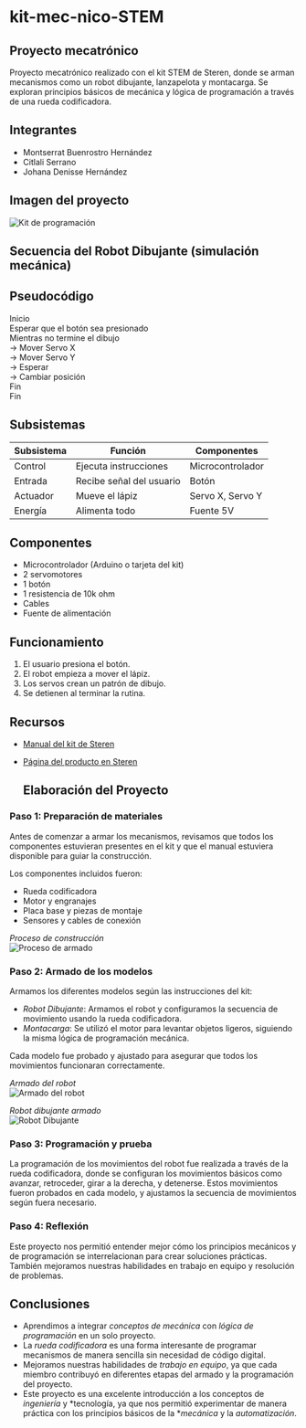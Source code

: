 # kit-mec-nico-STEM

## Proyecto mecatrónico
Proyecto mecatrónico realizado con el kit STEM de Steren, donde se arman mecanismos como un robot dibujante, lanzapelota y montacarga. Se exploran principios básicos de mecánica y lógica de programación a través de una rueda codificadora.
## Integrantes

- Montserrat Buenrostro Hernández  
- Citlali Serrano  
- Johana Denisse Hernández  

## Imagen del proyecto

![Kit de programación](kit%20de%20programaci%C3%B3n.jpeg)

## Secuencia del Robot Dibujante (simulación mecánica)

## Pseudocódigo
Inicio  
Esperar que el botón sea presionado  
Mientras no termine el dibujo  
→ Mover Servo X  
→ Mover Servo Y  
→ Esperar  
→ Cambiar posición  
Fin  
Fin

## Subsistemas
| Subsistema        | Función                        | Componentes            |
|-------------------|-------------------------------|------------------------|
| Control           | Ejecuta instrucciones          | Microcontrolador       |
| Entrada           | Recibe señal del usuario       | Botón                  |
| Actuador          | Mueve el lápiz                 | Servo X, Servo Y       |
| Energía           | Alimenta todo                  | Fuente 5V              |

## Componentes
- Microcontrolador (Arduino o tarjeta del kit)
- 2 servomotores
- 1 botón
- 1 resistencia de 10k ohm
- Cables
- Fuente de alimentación

## Funcionamiento
1. El usuario presiona el botón.
2. El robot empieza a mover el lápiz.
3. Los servos crean un patrón de dibujo.
4. Se detienen al terminar la rutina.

## Recursos

- [Manual del kit de Steren](https://descargas.steren.com.mx/K-730-V0.0-instr.pdf)  
- [Página del producto en Steren](https://www.steren.com.mx/kit-para-armar-smartbot.html)

  ## Elaboración del Proyecto

### Paso 1: Preparación de materiales  
Antes de comenzar a armar los mecanismos, revisamos que todos los componentes estuvieran presentes en el kit y que el manual estuviera disponible para guiar la construcción.

Los componentes incluidos fueron:
- Rueda codificadora
- Motor y engranajes
- Placa base y piezas de montaje
- Sensores y cables de conexión
  
*Proceso de construcción*  
![Proceso de armado](proceso.jpeg)

### Paso 2: Armado de los modelos  
Armamos los diferentes modelos según las instrucciones del kit:

- *Robot Dibujante*: Armamos el robot y configuramos la secuencia de movimiento usando la rueda codificadora.
- *Montacarga*: Se utilizó el motor para levantar objetos ligeros, siguiendo la misma lógica de programación mecánica.

Cada modelo fue probado y ajustado para asegurar que todos los movimientos funcionaran correctamente.

*Armado del robot*  
![Armado del robot](armado.jpeg)

*Robot dibujante armado*  
![Robot Dibujante](robot%20dibujante.jpeg)

### Paso 3: Programación y prueba  
La programación de los movimientos del robot fue realizada a través de la rueda codificadora, donde se configuran los movimientos básicos como avanzar, retroceder, girar a la derecha, y detenerse. Estos movimientos fueron probados en cada modelo, y ajustamos la secuencia de movimientos según fuera necesario.

### Paso 4: Reflexión  
Este proyecto nos permitió entender mejor cómo los principios mecánicos y de programación se interrelacionan para crear soluciones prácticas. También mejoramos nuestras habilidades en trabajo en equipo y resolución de problemas.

## Conclusiones

- Aprendimos a integrar *conceptos de mecánica* con *lógica de programación* en un solo proyecto.
- La *rueda codificadora* es una forma interesante de programar mecanismos de manera sencilla sin necesidad de código digital.
- Mejoramos nuestras habilidades de *trabajo en equipo*, ya que cada miembro contribuyó en diferentes etapas del armado y la programación del proyecto.
- Este proyecto es una excelente introducción a los conceptos de *ingeniería* y *tecnología, ya que nos permitió experimentar de manera práctica con los principios básicos de la **mecánica* y la *automatización*.

  
